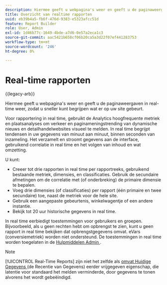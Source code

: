 ```yaml
---
description: Hiermee geeft u webpagina's weer en geeft u de paginaweergaven in real-time weer, zodat u sneller kunt begrijpen wat er op uw site gebeurt.
title: Overzicht van realtime rapporten
uuid: eb39b4a5-fb6f-476d-9383-e5323afcc51d
feature: Report Builder
role: User, Admin
exl-id: 1d46b77c-1649-4bde-a7d6-0e57a2eca1c3
source-git-commit: aac5421b658cf06b20ca5a3d22f07ef441283753
workflow-type: tm+mt
source-wordcount: '246'
ht-degree: 0%

---
```


# Real-time rapporten

{{legacy-arb}}

Hiermee geeft u webpagina&#39;s weer en geeft u de paginaweergaven in real-time weer, zodat u sneller kunt begrijpen wat er op uw site gebeurt.

Voor rapportering in real time, gebruikt de Analytics hoogfrequente metriek en plaatsanalyses om verkeer en paginameningstrending van dynamische nieuws en detailhandelwebsites visueel te melden. In real time begrijpt tendensen in uw gegevens van minuut aan minuut, binnen seconden van inzameling. Het verzamelt en stroomt gegevens aan de interface, gebruikend correlatie in real time en het volgen van inhoud en wat omzetting.

U kunt:

* Creeer tot drie rapporten in real time per rapportreeks, gebruikend bestaande metriek, dimensies, en classificaties. Gebruik de secundaire afmetingen om de correlatie met (of onderbreking) de primaire dimensie te bepalen.
* Voeg drie dimensies (of classificaties) per rapport (één primaire en twee secundaire) toe, naast de metriek voor de hele site.
* Gebruik een aangepaste gebeurtenis, winkelwagentje of een andere instantie.
* Bekijk tot 20 uur historische gegevens in real time.

In real time eerbiedigt toestemmingen voor gebruikers en groepen. Bijvoorbeeld, als u geen rechten hebt om opbrengst te zien, kunt u geen rapport in real time bekijken dat opbrengstgegevens omvat. eVars (conversiemetriek) worden niet ondersteund. De toestemmingen in real time worden toegelaten in de [ Hulpmiddelen Admin ](https://experienceleague.adobe.com/docs/analytics/admin/admin-tools/real-time-reports/t-realtime-admin.html?lang=nl-NL).

>[!NOTE]
>
>[!UICONTROL Real-Time Reports] zijn niet het zelfde als [ omvat Huidige Gegevens ](https://experienceleague.adobe.com/docs/analytics/analyze/legacy-report-builder/options.html?lang=nl-NL) (de Recentie van Gegevens) eerder vrijgegeven eigenschap, die latentie voor standaard het melden verminderde, door gegevens te tonen alvorens het wordt gebeëindigd.
